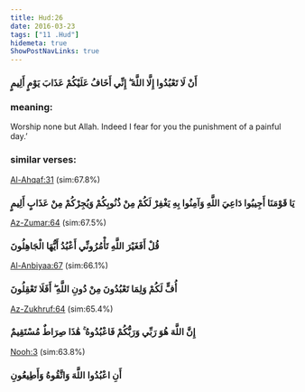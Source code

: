 ```yaml
---
title: Hud:26
date: 2016-03-23
tags: ["11 .Hud"]
hidemeta: true 
ShowPostNavLinks: true 
---
```

### أَنْ لَا تَعْبُدُوا إِلَّا اللَّهَ ۖ إِنِّي أَخَافُ عَلَيْكُمْ عَذَابَ يَوْمٍ أَلِيمٍ
### meaning: 
Worship none but Allah. Indeed I fear for you the punishment of a painful day.’
### similar verses: 

[Al-Ahqaf:31](/46/31) (sim:67.8%)

### يَا قَوْمَنَا أَجِيبُوا دَاعِيَ اللَّهِ وَآمِنُوا بِهِ يَغْفِرْ لَكُمْ مِنْ ذُنُوبِكُمْ وَيُجِرْكُمْ مِنْ عَذَابٍ أَلِيمٍ

[Az-Zumar:64](/39/64) (sim:67.5%)

### قُلْ أَفَغَيْرَ اللَّهِ تَأْمُرُونِّي أَعْبُدُ أَيُّهَا الْجَاهِلُونَ

[Al-Anbiyaa:67](/21/67) (sim:66.1%)

### أُفٍّ لَكُمْ وَلِمَا تَعْبُدُونَ مِنْ دُونِ اللَّهِ ۖ أَفَلَا تَعْقِلُونَ

[Az-Zukhruf:64](/43/64) (sim:65.4%)

### إِنَّ اللَّهَ هُوَ رَبِّي وَرَبُّكُمْ فَاعْبُدُوهُ ۚ هَٰذَا صِرَاطٌ مُسْتَقِيمٌ

[Nooh:3](/71/3) (sim:63.8%)

### أَنِ اعْبُدُوا اللَّهَ وَاتَّقُوهُ وَأَطِيعُونِ
